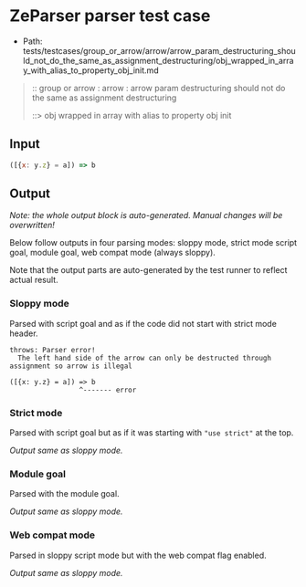 # ZeParser parser test case

- Path: tests/testcases/group_or_arrow/arrow/arrow_param_destructuring_should_not_do_the_same_as_assignment_destructuring/obj_wrapped_in_array_with_alias_to_property_obj_init.md

> :: group or arrow : arrow : arrow param destructuring should not do the same as assignment destructuring
>
> ::> obj wrapped in array with alias to property obj init

## Input

`````js
([{x: y.z} = a]) => b
`````

## Output

_Note: the whole output block is auto-generated. Manual changes will be overwritten!_

Below follow outputs in four parsing modes: sloppy mode, strict mode script goal, module goal, web compat mode (always sloppy).

Note that the output parts are auto-generated by the test runner to reflect actual result.

### Sloppy mode

Parsed with script goal and as if the code did not start with strict mode header.

`````
throws: Parser error!
  The left hand side of the arrow can only be destructed through assignment so arrow is illegal

([{x: y.z} = a]) => b
                 ^------- error
`````

### Strict mode

Parsed with script goal but as if it was starting with `"use strict"` at the top.

_Output same as sloppy mode._

### Module goal

Parsed with the module goal.

_Output same as sloppy mode._

### Web compat mode

Parsed in sloppy script mode but with the web compat flag enabled.

_Output same as sloppy mode._
